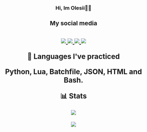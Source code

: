 <h3>
<p align="center">
<a>
Hi, Im Olesii👨‍💻
<a/>
</p>
<h3/>

<h3>
<p align="center">
<a>
My social media
<a/>
</p>
<h3/>
<p align="center">
  <a href= "https://t.me/Im_Ostrovskiy">
    <img src="https://img.icons8.com/fluency/30/000000/telegram-app.png"/>
  </a>
  <a href= "https://instagram.com/im_ostrovskiy">
    <img src="https://img.icons8.com/fluency/30/000000/instagram-new.png"/>
  </a>
  <a href= "https://github.com/ImOstrovskiy">
    <img src="https://img.icons8.com/fluency/30/000000/github.png"/>
  </a>
  <a href= "https://imostrovskiy.github.io/">
    <img src="https://img.icons8.com/fluency/30/000000/web-design.png"/>
  </a>
</p>

<p align="center">
<a>
  📖 Languages I've practiced
  </a>
</p>
<p align="center">
<a>
  Python, Lua, Batchfile, JSON, HTML and Bash.
</a>
</p>  
<p align="center">
<a>
  📊 Stats 
</a>
</p>
<p align="center">
  <img src="https://github-readme-stats.vercel.app/api/top-langs/?username=ImOstrovskiy&&theme=gotham&show_icons=true">
</p>
<p align="center">
  <img src="https://github-readme-stats.vercel.app/api?username=ImOstrovskiy&theme=gotham&show_icons=true">
</p>
